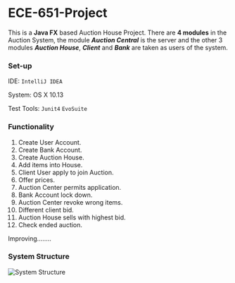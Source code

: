 # ECE-651-Project
This is a **Java FX** based Auction House Project.
There are **4 modules** in the Auction System, the module ***Auction Central*** is the server and the other 3 modules ***Auction House***, ***Client*** and ***Bank*** are taken as users of the system.



### Set-up

IDE: `IntelliJ IDEA`

System: OS X 10.13

Test Tools: `Junit4` `EvoSuite`

### Functionality 
1. Create User Account. 
2. Create Bank Account.
3. Create Auction House.
4. Add items into House.
5. Client User apply to join Auction.
6. Offer prices.
7. Auction Center permits application.
8. Bank Account lock down.
9. Auction Center revoke wrong items.
10. Different client bid.
11. Auction House sells with highest bid.
12. Check ended auction.

Improving........

### System Structure
![System Structure](https://user-images.githubusercontent.com/55040026/77840418-4743b580-7155-11ea-8bb5-31053bc6bcc2.jpg)
